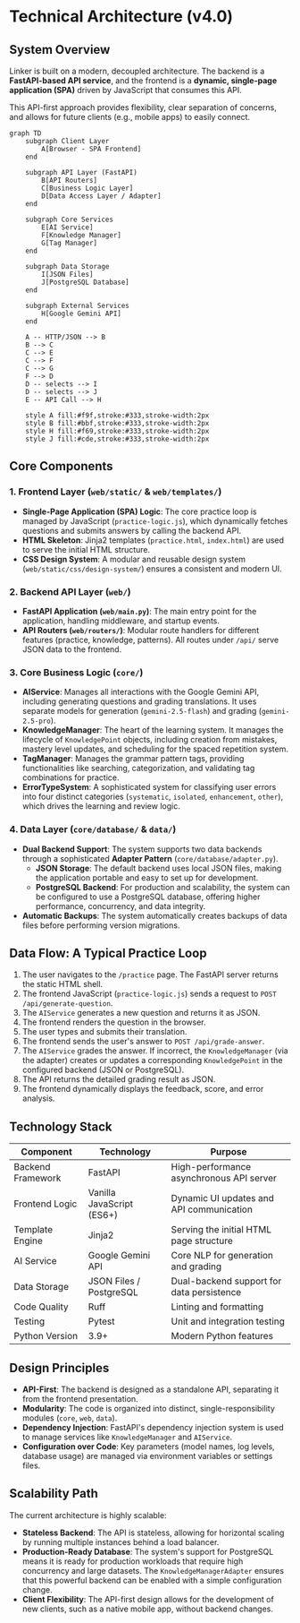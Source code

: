 # Technical Architecture (v4.0)

## System Overview

Linker is built on a modern, decoupled architecture. The backend is a **FastAPI-based API service**, and the frontend is a **dynamic, single-page application (SPA)** driven by JavaScript that consumes this API.

This API-first approach provides flexibility, clear separation of concerns, and allows for future clients (e.g., mobile apps) to easily connect.

```mermaid
graph TD
    subgraph Client Layer
        A[Browser - SPA Frontend]
    end

    subgraph API Layer (FastAPI)
        B[API Routers]
        C[Business Logic Layer]
        D[Data Access Layer / Adapter]
    end

    subgraph Core Services
        E[AI Service]
        F[Knowledge Manager]
        G[Tag Manager]
    end

    subgraph Data Storage
        I[JSON Files]
        J[PostgreSQL Database]
    end

    subgraph External Services
        H[Google Gemini API]
    end

    A -- HTTP/JSON --> B
    B --> C
    C --> E
    C --> F
    C --> G
    F --> D
    D -- selects --> I
    D -- selects --> J
    E -- API Call --> H

    style A fill:#f9f,stroke:#333,stroke-width:2px
    style B fill:#bbf,stroke:#333,stroke-width:2px
    style H fill:#f69,stroke:#333,stroke-width:2px
    style J fill:#cde,stroke:#333,stroke-width:2px
```

## Core Components

### 1. Frontend Layer (`web/static/` & `web/templates/`)
- **Single-Page Application (SPA) Logic**: The core practice loop is managed by JavaScript (`practice-logic.js`), which dynamically fetches questions and submits answers by calling the backend API.
- **HTML Skeleton**: Jinja2 templates (`practice.html`, `index.html`) are used to serve the initial HTML structure.
- **CSS Design System**: A modular and reusable design system (`web/static/css/design-system/`) ensures a consistent and modern UI.

### 2. Backend API Layer (`web/`)
- **FastAPI Application (`web/main.py`)**: The main entry point for the application, handling middleware, and startup events.
- **API Routers (`web/routers/`)**: Modular route handlers for different features (practice, knowledge, patterns). All routes under `/api/` serve JSON data to the frontend.

### 3. Core Business Logic (`core/`)
- **AIService**: Manages all interactions with the Google Gemini API, including generating questions and grading translations. It uses separate models for generation (`gemini-2.5-flash`) and grading (`gemini-2.5-pro`).
- **KnowledgeManager**: The heart of the learning system. It manages the lifecycle of `KnowledgePoint` objects, including creation from mistakes, mastery level updates, and scheduling for the spaced repetition system.
- **TagManager**: Manages the grammar pattern tags, providing functionalities like searching, categorization, and validating tag combinations for practice.
- **ErrorTypeSystem**: A sophisticated system for classifying user errors into four distinct categories (`systematic`, `isolated`, `enhancement`, `other`), which drives the learning and review logic.

### 4. Data Layer (`core/database/` & `data/`)
- **Dual Backend Support**: The system supports two data backends through a sophisticated **Adapter Pattern** (`core/database/adapter.py`).
  - **JSON Storage**: The default backend uses local JSON files, making the application portable and easy to set up for development.
  - **PostgreSQL Backend**: For production and scalability, the system can be configured to use a PostgreSQL database, offering higher performance, concurrency, and data integrity.
- **Automatic Backups**: The system automatically creates backups of data files before performing version migrations.

## Data Flow: A Typical Practice Loop

1.  The user navigates to the `/practice` page. The FastAPI server returns the static HTML shell.
2.  The frontend JavaScript (`practice-logic.js`) sends a request to `POST /api/generate-question`.
3.  The `AIService` generates a new question and returns it as JSON.
4.  The frontend renders the question in the browser.
5.  The user types and submits their translation.
6.  The frontend sends the user's answer to `POST /api/grade-answer`.
7.  The `AIService` grades the answer. If incorrect, the `KnowledgeManager` (via the adapter) creates or updates a corresponding `KnowledgePoint` in the configured backend (JSON or PostgreSQL).
8.  The API returns the detailed grading result as JSON.
9.  The frontend dynamically displays the feedback, score, and error analysis.

## Technology Stack

| Component | Technology | Purpose |
|-----------|------------|---------|
| Backend Framework | FastAPI | High-performance asynchronous API server |
| Frontend Logic | Vanilla JavaScript (ES6+) | Dynamic UI updates and API communication |
| Template Engine | Jinja2 | Serving the initial HTML page structure |
| AI Service | Google Gemini API | Core NLP for generation and grading |
| Data Storage | JSON Files / PostgreSQL | Dual-backend support for data persistence |
| Code Quality | Ruff | Linting and formatting |
| Testing | Pytest | Unit and integration testing |
| Python Version | 3.9+ | Modern Python features |

## Design Principles

- **API-First**: The backend is designed as a standalone API, separating it from the frontend presentation.
- **Modularity**: The code is organized into distinct, single-responsibility modules (`core`, `web`, `data`).
- **Dependency Injection**: FastAPI's dependency injection system is used to manage services like `KnowledgeManager` and `AIService`.
- **Configuration over Code**: Key parameters (model names, log levels, database usage) are managed via environment variables or settings files.

## Scalability Path

The current architecture is highly scalable:
- **Stateless Backend**: The API is stateless, allowing for horizontal scaling by running multiple instances behind a load balancer.
- **Production-Ready Database**: The system's support for PostgreSQL means it is ready for production workloads that require high concurrency and large datasets. The `KnowledgeManagerAdapter` ensures that this powerful backend can be enabled with a simple configuration change.
- **Client Flexibility**: The API-first design allows for the development of new clients, such as a native mobile app, without backend changes.
